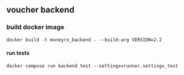 ## voucher backend
### build docker image

```shell script
docker build -t moneyro_backend . --build-arg VERSION=2.2
```

#### run tests
```shell script
docker compose run backend test --settings=runner.settings_test
```

